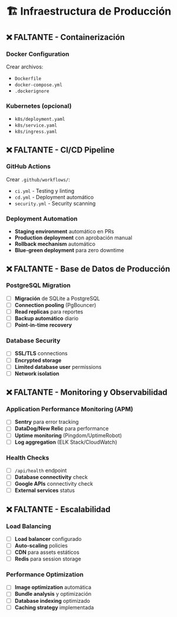 # 🏗️ Infraestructura de Producción

## ❌ FALTANTE - Containerización

### Docker Configuration
Crear archivos:
- `Dockerfile`
- `docker-compose.yml`
- `.dockerignore`

### Kubernetes (opcional)
- `k8s/deployment.yaml`
- `k8s/service.yaml`
- `k8s/ingress.yaml`

## ❌ FALTANTE - CI/CD Pipeline

### GitHub Actions
Crear `.github/workflows/`:
- `ci.yml` - Testing y linting
- `cd.yml` - Deployment automático
- `security.yml` - Security scanning

### Deployment Automation
- **Staging environment** automático en PRs
- **Production deployment** con aprobación manual
- **Rollback mechanism** automático
- **Blue-green deployment** para zero downtime

## ❌ FALTANTE - Base de Datos de Producción

### PostgreSQL Migration
- [ ] **Migración** de SQLite a PostgreSQL
- [ ] **Connection pooling** (PgBouncer)
- [ ] **Read replicas** para reportes
- [ ] **Backup automático** diario
- [ ] **Point-in-time recovery**

### Database Security
- [ ] **SSL/TLS** connections
- [ ] **Encrypted storage**
- [ ] **Limited database user** permissions
- [ ] **Network isolation**

## ❌ FALTANTE - Monitoring y Observabilidad

### Application Performance Monitoring (APM)
- [ ] **Sentry** para error tracking
- [ ] **DataDog/New Relic** para performance
- [ ] **Uptime monitoring** (Pingdom/UptimeRobot)
- [ ] **Log aggregation** (ELK Stack/CloudWatch)

### Health Checks
- [ ] `/api/health` endpoint
- [ ] **Database connectivity** check
- [ ] **Google APIs** connectivity check
- [ ] **External services** status

## ❌ FALTANTE - Escalabilidad

### Load Balancing
- [ ] **Load balancer** configurado
- [ ] **Auto-scaling** policies
- [ ] **CDN** para assets estáticos
- [ ] **Redis** para session storage

### Performance Optimization
- [ ] **Image optimization** automática
- [ ] **Bundle analysis** y optimización
- [ ] **Database indexing** optimizado
- [ ] **Caching strategy** implementada

